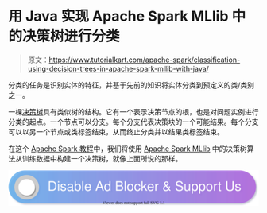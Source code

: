 # 用 Java 实现 Apache Spark MLlib 中的决策树进行分类

> 原文：<https://www.tutorialkart.com/apache-spark/classification-using-decision-trees-in-apache-spark-mllib-with-java/>

分类的任务是识别实体的特征，并基于先前的知识将实体分类到预定义的类/类别之一。

一棵[决策树](https://www.tutorialkart.com/machine-learning/decision-tree-in-machine-learning/)具有类似树的结构。它有一个表示决策节点的根，也是对问题实例进行分类的起点。一个节点可以分支。每个分支代表决策块的一个可能结果。每个分支可以以另一个节点或类标签结束，从而终止分类并以结果类标签结束。

在这个 [Apache Spark 教程](https://www.tutorialkart.com/apache-spark-tutorial/)中，我们将使用 [Apache Spark MLlib](https://www.tutorialkart.com/apache-spark/apache-spark-mllib-scalable-machine-learning-library/) 中的决策树算法从训练数据中构建一个决策树，就像上面所说的那样。

[![](img/925da31b32d6bc3827932f6c8afb11bb.png)](https://www.tutorialkart.com/)